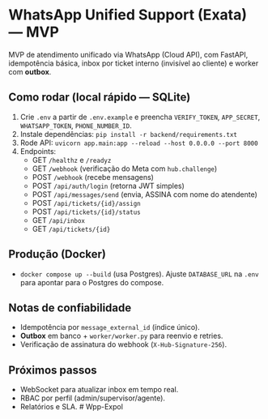 # WhatsApp Unified Support (Exata) — MVP

MVP de atendimento unificado via WhatsApp (Cloud API), com FastAPI, idempotência básica, inbox por ticket interno (invisível ao cliente) e worker com **outbox**.

## Como rodar (local rápido — SQLite)
1. Crie `.env` a partir de `.env.example` e preencha `VERIFY_TOKEN`, `APP_SECRET`, `WHATSAPP_TOKEN`, `PHONE_NUMBER_ID`.
2. Instale dependências: `pip install -r backend/requirements.txt`
3. Rode API: `uvicorn app.main:app --reload --host 0.0.0.0 --port 8000`
4. Endpoints:
   - GET `/healthz` e `/readyz`
   - GET `/webhook` (verificação do Meta com `hub.challenge`)
   - POST `/webhook` (recebe mensagens)
   - POST `/api/auth/login` (retorna JWT simples)
   - POST `/api/messages/send` (envia, ASSINA com nome do atendente)
   - POST `/api/tickets/{id}/assign`
   - POST `/api/tickets/{id}/status`
   - GET `/api/inbox`
   - GET `/api/tickets/{id}`

## Produção (Docker)
- `docker compose up --build` (usa Postgres). Ajuste `DATABASE_URL` na `.env` para apontar para o Postgres do compose.

## Notas de confiabilidade
- Idempotência por `message_external_id` (índice único).
- **Outbox** em banco + `worker/worker.py` para reenvio e retries.
- Verificação de assinatura do webhook (`X-Hub-Signature-256`).

## Próximos passos
- WebSocket para atualizar inbox em tempo real.
- RBAC por perfil (admin/supervisor/agente).
- Relatórios e SLA.
#   W p p - E x p o l  
 